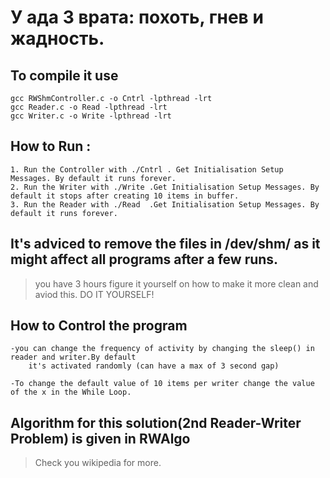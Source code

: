 # У ада 3 врата: похоть, гнев и жадность.
## To compile it use
    gcc RWShmController.c -o Cntrl -lpthread -lrt
    gcc Reader.c -o Read -lpthread -lrt
    gcc Writer.c -o Write -lpthread -lrt
## How to Run :
    1. Run the Controller with ./Cntrl . Get Initialisation Setup Messages. By default it runs forever.
    2. Run the Writer with ./Write .Get Initialisation Setup Messages. By default it stops after creating 10 items in buffer.
    3. Run the Reader with ./Read  .Get Initialisation Setup Messages. By default it runs forever.

## It's adviced to remove the files in /dev/shm/ as it might affect all programs after a few runs.
> you have 3 hours figure it yourself on how to make it more clean and aviod this. DO IT YOURSELF!
## How to Control the program
    -you can change the frequency of activity by changing the sleep() in reader and writer.By default
        it's activated randomly (can have a max of 3 second gap)

    -To change the default value of 10 items per writer change the value of the x in the While Loop.

## Algorithm for this solution(2nd Reader-Writer Problem) is given in RWAlgo
> Check you wikipedia for more.